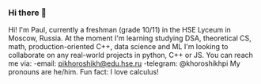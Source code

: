 ### Hi there 👋

<!--
**KhoroshikhPavel/KhoroshikhPavel** is a ✨ _special_ ✨ repository because its `README.md` (this file) appears on your GitHub profile.

Here are some ideas to get you started:

- 🔭 I’m currently working on ...
- 🌱 I’m currently learning ...
- 👯 I’m looking to collaborate on ...
- 🤔 I’m looking for help with ...
- 💬 Ask me about ...
- 📫 How to reach me: ...
- 😄 Pronouns: ...
- ⚡ Fun fact: ...
-->
Hi! I'm Paul, currently a freshman (grade 10/11) in the HSE Lyceum in Moscow, Russia.
At the moment I'm learning studying DSA, theoretical CS, math, production-oriented C++, data science and ML
I'm looking to collaborate on any real-world projects in python, C++ or JS.
You can reach me via:
  -email: pikhoroshikh@edu.hse.ru
  -telegram: @khoroshikhpi
My pronouns are he/him.
Fun fact: I love calculus!
